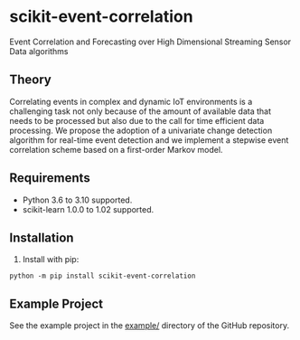 # scikit-event-correlation

Event Correlation and Forecasting over High Dimensional Streaming Sensor Data algorithms

## Theory
Correlating events in complex and dynamic IoT environments is a challenging task not only because of the amount of available data that needs to be processed but also due to the call for time efficient data processing. We propose the adoption of a univariate change detection algorithm for real-time event detection and we implement a stepwise event correlation scheme based on a first-order Markov model.


## Requirements
* Python 3.6 to 3.10 supported.
* scikit-learn 1.0.0 to 1.02 supported.


## Installation
1. Install with pip:
```
python -m pip install scikit-event-correlation
```


## Example Project
See the example project in the [example/](https://github.com/Intellia-SME/scikit-event-correlation/tree/main/example) directory of the GitHub repository.


